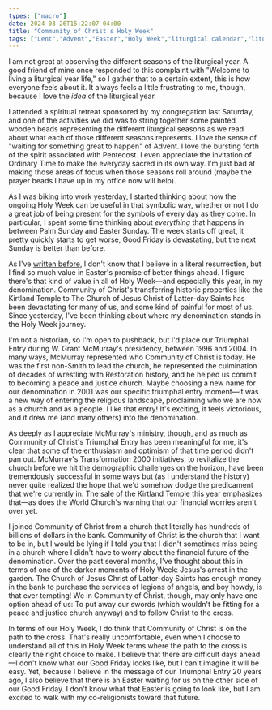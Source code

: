 ```yaml
---
types: ["macro"]
date: 2024-03-26T15:22:07-04:00
title: "Community of Christ's Holy Week"
tags: ["Lent","Advent","Easter","Holy Week","liturgical calendar","liturgical year","Community of Christ","Kirtland Temple","resurrection","Grant McMurray"]
---
```

I am not great at observing the different seasons of the liturgical year. A good friend of mine once responded to this complaint with "Welcome to living a liturgical year life," so I gather that to a certain extent, this is how everyone feels about it. It always feels a little frustrating to me, though, because I love the *idea* of the liturgical year. 

I attended a spiritual retreat sponsored by my congregation last Saturday, and one of the activities we did was to string together some painted wooden beads representing the different liturgical seasons as we read about what each of those different seasons represents. I love the sense of "waiting for something great to happen" of Advent. I love the bursting forth of the spirit associated with Pentecost. I even appreciate the invitation of Ordinary Time to make the everyday sacred in its own way. I'm just bad at making those areas of focus when those seasons roll around (maybe the prayer beads I have up in my office now will help).

As I was biking into work yesterday, I started thinking about how the ongoing Holy Week can be useful in that symbolic way, whether or not I do a great job of being present for the symbols of every day as they come. In particular, I spent some time thinking about *everything* that happens in between Palm Sunday and Easter Sunday. The week starts off great, it pretty quickly starts to get worse, Good Friday is devastating, but the next Sunday is better than before. 

As I've [written before](https://spencergreenhalgh.com/communities/ted-lasso-and-easter-hope/), I don't know that I believe in a literal resurrection, but I find so much value in Easter's promise of better things ahead. I figure there's that kind of value in all of Holy Week—and especially this year, in my denomination. Community of Christ's transferring historic properties like the Kirtland Temple to The Church of Jesus Christ of Latter-day Saints has been devastating for many of us, and some kind of painful for most of us. Since yesterday, I've been thinking about where my denomination stands in the Holy Week journey.

I'm not a historian, so I'm open to pushback, but I'd place our Triumphal Entry during W. Grant McMurray's presidency, between 1996 and 2004. In many ways, McMurray represented who Community of Christ is today. He was the first non-Smith to lead the church, he represented the culmination of decades of wrestling with Restoration history, and he helped us commit to becoming a peace and justice church. Maybe choosing a new name for our denomination in 2001 was our specific triumphal entry moment—it was a new way of entering the religious landscape, proclaiming who we are now as a church and as a people. I like that entry! It's exciting, it feels victorious, and it drew me (and many others) into the denomination.

As deeply as I appreciate McMurray's ministry, though, and as much as Community of Christ's Triumphal Entry has been meaningful for me, it's clear that some of the enthusiasm and optimism of that time period didn't pan out. McMurray's Transformation 2000 initiatives, to revitalize the church before we hit the demographic challenges on the horizon, have been tremendously successful in some ways but (as I understand the history) never quite realized the hope that we'd somehow dodge the predicament that we're currently in. The sale of the Kirtland Temple this year emphasizes that—as does the World Church's warning that our financial worries aren't over yet.
 
I joined Community of Christ from a church that literally has hundreds of billions of dollars in the bank. Community of Christ is the church that I want to be in, but I would be lying if I told you that I didn't sometimes miss being in a church where I didn't have to worry about the financial future of the denomination. Over the past several months, I've thought about this in terms of one of the darker moments of Holy Week: Jesus's arrest in the garden. The Church of Jesus Christ of Latter-day Saints has enough money in the bank to purchase the services of legions of angels, and boy howdy, is that ever tempting! We in Community of Christ, though, may only have one option ahead of us: To put away our swords (which wouldn't be fitting for a peace and justice church anyway) and to follow Christ to the cross.

In terms of our Holy Week, I do think that Community of Christ is on the path to the cross. That's really uncomfortable, even when I choose to understand all of this in Holy Week terms where the path to the cross is clearly the right choice to make. I believe that there are difficult days ahead—I don't know what our Good Friday looks like, but I can't imagine it will be easy. Yet, because I believe in the message of our Triumphal Entry 20 years ago, I also believe that there is an Easter waiting for us on the other side of our Good Friday. I don't know what that Easter is going to look like, but I am excited to walk with my co-religionists toward that future.
